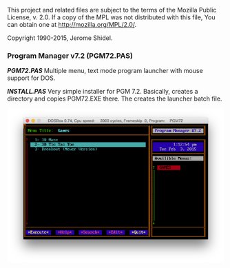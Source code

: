 This project and related files are subject to the terms of the Mozilla Public License, 
v. 2.0. If a copy of the MPL was not distributed with this file, You can obtain one at 
http://mozilla.org/MPL/2.0/.

Copyright 1990-2015, Jerome Shidel.

### Program Manager v7.2 (PGM72.PAS)

**_PGM72.PAS_** Multiple menu, text mode program launcher with mouse support for DOS. 

**_INSTALL.PAS_** Very simple installer for PGM 7.2. Basically, creates a directory and
copies PGM72.EXE there. The creates the launcher batch file. 

![Snapshot 1](../media/PGM72.png "pgm72 snapshot")
